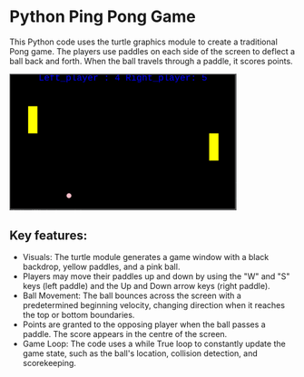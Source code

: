 # Python Ping Pong Game

This Python code uses the turtle graphics module to create a traditional Pong game. The players use paddles on each side of the screen to deflect a ball back and forth. When the ball travels through a paddle, it scores points.

<p><img src="ping_pong.png" alt="Game_Screenshot" width="400"</p>

## Key features:

- Visuals: The turtle module generates a game window with a black backdrop, yellow paddles, and a pink ball.
- Players may move their paddles up and down by using the "W" and "S" keys (left paddle) and the Up and Down arrow keys (right paddle).
- Ball Movement: The ball bounces across the screen with a predetermined beginning velocity, changing direction when it reaches the top or bottom boundaries.
- Points are granted to the opposing player when the ball passes a paddle. The score appears in the centre of the screen.
- Game Loop: The code uses a while True loop to constantly update the game state, such as the ball's location, collision detection, and scorekeeping.
